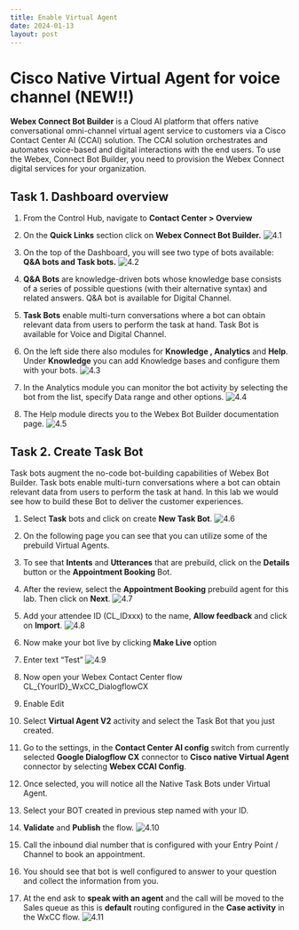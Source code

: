 ```yaml
---
title: Enable Virtual Agent
date: 2024-01-13
layout: post
---
```


# Cisco Native Virtual Agent for voice channel (NEW!!)

**Webex Connect Bot Builder** is a Cloud AI platform that offers native conversational omni-channel virtual agent service to customers via a Cisco Contact Center AI (CCAI) solution. The CCAI solution orchestrates and automates voice-based and digital interactions with the end users. To use the Webex, Connect Bot Builder, you need to provision the Webex Connect digital services for your organization.

## Task 1. Dashboard overview

1. From the Control Hub, navigate to **Contact Center > Overview**
2. On the **Quick Links** section click on **Webex Connect Bot Builder.**
![4.1](/assets/images/NativeVA/4.1.png)

3. On the top of the Dashboard, you will see two type of bots available: **Q&A bots and Task bots.**
![4.2](/assets/images/NativeVA/4.2.png)

4. **Q&A Bots** are knowledge-driven bots whose knowledge base consists of a series of possible questions (with their alternative syntax) and related answers. Q&A bot is available for Digital Channel.
5. **Task Bots** enable multi-turn conversations where a bot can obtain relevant data from users to perform the task at hand. Task Bot  is available for Voice and Digital Channel.

6. On the left side there also modules for **Knowledge , Analytics** and **Help**. Under **Knowledge** you can add Knowledge bases and configure them with your bots.
![4.3](/assets/images/NativeVA/4.3.png)

7. In the Analytics module you can monitor the bot activity by selecting the bot from the list, specify Data range and other options.
![4.4](/assets/images/NativeVA/4.4.png)

8. The Help module directs you to the Webex Bot Builder documentation page.
![4.5](/assets/images/NativeVA/4.5.png)

## Task 2. Create Task Bot

Task bots augment the no-code bot-building capabilities of Webex Bot Builder. Task bots enable multi-turn conversations where a bot can obtain relevant data from users to perform the task at hand. In this lab we would see how to build these Bot to deliver the customer experiences.

1. Select **Task** bots and click on create **New Task Bot**.
![4.6](/assets/images/NativeVA/4.6.png)

2. On the following page you can see that you can utilize some of the prebuild Virtual Agents.

3. To see that **Intents** and **Utterances** that are prebuild, click on the **Details** button or the **Appointment Booking** Bot.

4. After the review, select the **Appointment Booking** prebuild agent for this lab. Then click on **Next**.
![4.7](/assets/images/NativeVA/4.7.png)

5. Add your attendee ID (CL_IDxxx) to the name, **Allow feedback** and click on **Import**.
![4.8](/assets/images/NativeVA/4.8.png)

6. Now make your bot live by clicking **Make Live** option

7. Enter text “Test”
![4.9](/assets/images/NativeVA/4.9.png)

8. Now open your Webex Contact Center flow CL_{YourID}_WxCC_DialogflowCX

9. Enable Edit

10. Select **Virtual Agent V2** activity and select the Task Bot that you just created.

11. Go to the settings, in the **Contact Center AI config** switch from currently selected **Google Dialogflow CX** connector to **Cisco native Virtual Agent** connector by selecting **Webex CCAI Config**.

12. Once selected, you will notice all the Native Task Bots under Virtual Agent.

13. Select your BOT created in previous step named with your ID.

14. **Validate** and **Publish** the flow.
![4.10](/assets/images/NativeVA/4.10.png)

15. Call the inbound dial number that is configured with your Entry Point / Channel to book an appointment.

16. You should see that bot is well configured to answer to your question and collect the information from you.

17. At the end ask to **speak with an agent** and the call will be moved to the Sales queue as this is **default** routing configured in the **Case activity** in the WxCC flow.
![4.11](/assets/images/NativeVA/4.11.png)
